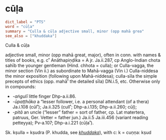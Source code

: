 # cūḷa

``` toml
dict_label = "PTS"
word = "cūḷa"
summary = "Culla & cūḷa adjective small, minor (opp mahā grea"
see_also = ["khuddaka"]
```

Culla & cūḷa

adjective small, minor (opp mahā great, major), often in conn. with names & titles of books, e.g. c˚ Anāthapiṇḍika = A jr. Ja.ii.287, cp Anglo\-Indian chota sahīb the younger gentleman (Hind. chhota = culla); or Culla\-vagga, the minor section (Vin ii.) as subordinate to Mahā\-vagga (Vin i.) Culla\-niddesa the minor exposition (following upon Mahā\-niddesa); culla\-sīla the siṃple precepts of ethics (opp. mahā˚ the detailed sīla) DN.i.5, etc. Otherwise only in compounds:

* *\-aṅgulī* little finger Dhp\-a.ii.86.
* *\-ūpaṭṭhāka* a “lesser follower, i.e. a personal attendant (of a thera) Ja.i.108 (cūl˚); Ja.ii.325 (cull˚; Dhp\-a.i.135; Dhp\-a.ii.260; cūḷ);
* *\-pitā* an uncle (“lesser” father = sort of father, cp. Lat matertera, patruus, Ger. Vetter = father jun.) Ja.ii.5 Ja.iii.456 (variant reading petteyya); Pv\-a.107; Dhp\-a.i.221 (cūḷa˚).

Sk. kṣulla = kṣudra (P. khudda, see *[khuddaka](khuddaka.md)*), with c: k = cuṇṇa: kṣud

